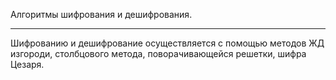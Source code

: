 Алгоритмы шифрования и дешифрования.
___________________________________
Шифрованию и дешифрование осуществляется с помощью методов ЖД изгороди, столбцового метода, 
поворачивающейся решетки, шифра Цезаря.

